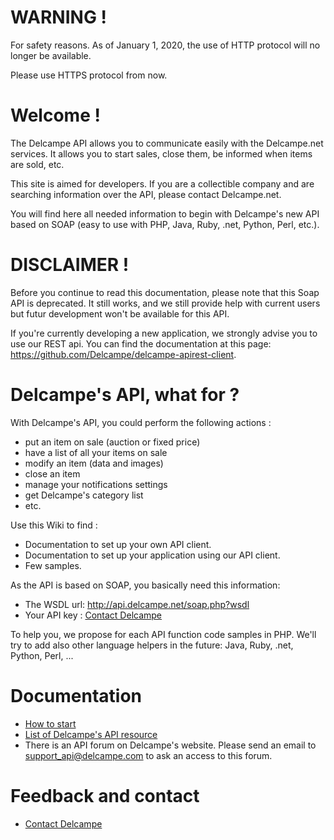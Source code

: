 # WARNING !
For safety reasons. As of January 1, 2020, the use of HTTP protocol will no longer be available. 

Please use HTTPS protocol from now.

# Welcome !

The Delcampe API allows you to communicate easily with the Delcampe.net services. It allows you to start sales, close them, be informed when items are sold, etc.

This site is aimed for developers. If you are a collectible company and are searching information over the API, please contact Delcampe.net.

You will find here all needed information to begin with Delcampe's new API based on SOAP (easy to use with PHP, Java, Ruby, .net, Python, Perl, etc.).

# DISCLAIMER !

Before you continue to read this documentation, please note that this Soap API is deprecated. It still works, and we still provide help with current users but futur development won't be available for this API.

If you're currently developing a new application, we strongly advise you to use our REST api.
You can find the documentation at this page: https://github.com/Delcampe/delcampe-apirest-client.

# Delcampe's API, what for ?

With Delcampe's API, you could perform the following actions :

* put an item on sale (auction or fixed price)
* have a list of all your items on sale
* modify an item (data and images)
* close an item
* manage your notifications settings
* get Delcampe's category list
* etc. 

Use this Wiki to find :

* Documentation to set up your own API client.
* Documentation to set up your application using our API client.
* Few samples. 

As the API is based on SOAP, you basically need this information:

* The WSDL url: http://api.delcampe.net/soap.php?wsdl
* Your API key : [Contact Delcampe](https://github.com/Delcampe/delcampe-api-client/wiki/Contact-Delcampe)

To help you, we propose for each API function code samples in PHP. We'll try to add also other language helpers in the future: Java, Ruby, .net, Python, Perl, ...

# Documentation

* [How to start](https://github.com/Delcampe/delcampe-api-client/wiki/How-to-start)
* [List of Delcampe's API resource](https://github.com/Delcampe/delcampe-api-client/wiki/List-of-Delcampe%27s-API-resource)
* There is an API forum on Delcampe's website. Please send an email to support_api@delcampe.com to ask an access to this forum. 

# Feedback and contact
* [Contact Delcampe](https://github.com/Delcampe/delcampe-api-client/wiki/Contact-Delcampe)
